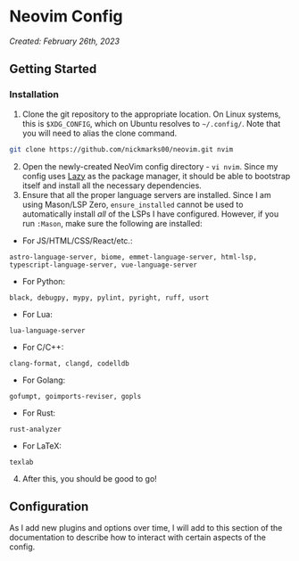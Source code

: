 # Neovim Config

*Created: February 26th, 2023*

## Getting Started

### Installation

1. Clone the git repository to the appropriate location. On Linux systems, this is `$XDG_CONFIG`, which on Ubuntu resolves to `~/.config/`. Note that you will need to alias the clone command.
```bash
git clone https://github.com/nickmarks00/neovim.git nvim
```
2. Open the newly-created NeoVim config directory - `vi nvim`. Since my config uses [Lazy](https://github.com/folke/lazy.nvim) as the package manager, it should be able to bootstrap itself and install all the necessary dependencies.
3. Ensure that all the proper language servers are installed. Since I am using Mason/LSP Zero, `ensure_installed` cannot be used to automatically install *all* of the LSPs I have configured. However, if you run `:Mason`, make sure the following are installed:
- For JS/HTML/CSS/React/etc.:
```
astro-language-server, biome, emmet-language-server, html-lsp, typescript-language-server, vue-language-server
```
- For Python:
```
black, debugpy, mypy, pylint, pyright, ruff, usort
```
- For Lua:
```
lua-language-server
```
- For C/C++:
```
clang-format, clangd, codelldb
```
- For Golang:
```
gofumpt, goimports-reviser, gopls
```
- For Rust:
```
rust-analyzer
```
- For LaTeX:
```
texlab
```
4. After this, you should be good to go!

## Configuration

As I add new plugins and options over time, I will add to this section of the documentation to describe how to interact with certain aspects of the config.
